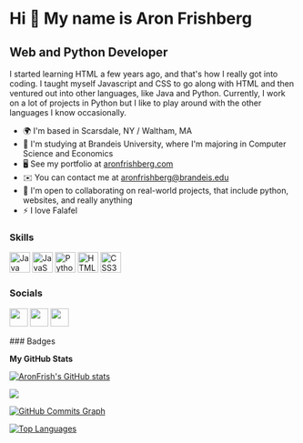 Hi 👋 My name is Aron Frishberg
===============================

Web and Python Developer
------------------------

I started learning HTML a few years ago, and that's how I really got into coding. I taught myself Javascript and CSS to go along with HTML and then ventured out into other languages, like Java and Python. Currently, I work on a lot of projects in Python but I like to play around with the other languages I know occasionally.

* 🌍  I'm based in Scarsdale, NY / Waltham, MA
* 📕  I'm studying at Brandeis University, where I'm majoring in Computer Science and Economics
* 🖥️  See my portfolio at [aronfrishberg.com](http://aronfrishberg.com)
* ✉️  You can contact me at [aronfrishberg@brandeis.edu](mailto:aronfrishberg@brandeis.edu)
* 🤝  I'm open to collaborating on real-world projects, that include python, websites, and really anything
* ⚡  I love Falafel

### Skills

<p align="left">
<a href="https://www.oracle.com/java/" target="_blank" rel="noreferrer"><img src="https://raw.githubusercontent.com/danielcranney/readme-generator/main/public/icons/skills/java-colored.svg" width="36" height="36" alt="Java" /></a>
<a href="https://developer.mozilla.org/en-US/docs/Web/JavaScript" target="_blank" rel="noreferrer"><img src="https://raw.githubusercontent.com/danielcranney/readme-generator/main/public/icons/skills/javascript-colored.svg" width="36" height="36" alt="JavaScript" /></a>
<a href="https://www.python.org/" target="_blank" rel="noreferrer"><img src="https://raw.githubusercontent.com/danielcranney/readme-generator/main/public/icons/skills/python-colored.svg" width="36" height="36" alt="Python" /></a>
<a href="https://developer.mozilla.org/en-US/docs/Glossary/HTML5" target="_blank" rel="noreferrer"><img src="https://raw.githubusercontent.com/danielcranney/readme-generator/main/public/icons/skills/html5-colored.svg" width="36" height="36" alt="HTML5" /></a>
<a href="https://www.w3.org/TR/CSS/#css" target="_blank" rel="noreferrer"><img src="https://raw.githubusercontent.com/danielcranney/readme-generator/main/public/icons/skills/css3-colored.svg" width="36" height="36" alt="CSS3" /></a>
</p>

### Socials

<p align="left"> <a href="https://www.github.com/AronFrish" target="_blank" rel="noreferrer"><img src="https://raw.githubusercontent.com/danielcranney/readme-generator/main/public/icons/socials/github.svg" width="32" height="32" /></a> <a href="http://www.instagram.com/aron_frishberg" target="_blank" rel="noreferrer"><img src="https://raw.githubusercontent.com/danielcranney/readme-generator/main/public/icons/socials/instagram.svg" width="32" height="32" /></a> <a href="https://www.linkedin.com/in/aron-frishberg-376b0b205/" target="_blank" rel="noreferrer"><img src="https://raw.githubusercontent.com/danielcranney/readme-generator/main/public/icons/socials/linkedin.svg" width="32" height="32" /></a></p>
### Badges

<b>My GitHub Stats</b>

<a href="http://www.github.com/AronFrish"><img src="https://github-readme-stats.vercel.app/api?username=AronFrish&show_icons=true&hide=prs,issues,contribs&count_private=true&title_color=0891b2&text_color=ffffff&icon_color=0891b2&bg_color=1c1917&hide_border=true&show_icons=true" alt="AronFrish's GitHub stats" /></a>

<a href="http://www.github.com/AronFrish"><img src="https://github-readme-streak-stats.herokuapp.com/?user=AronFrish&stroke=ffffff&background=1c1917&ring=0891b2&fire=0891b2&currStreakNum=ffffff&currStreakLabel=0891b2&sideNums=ffffff&sideLabels=ffffff&dates=ffffff&hide_border=true" /></a>

<a href="http://www.github.com/AronFrish"><img src="https://activity-graph.herokuapp.com/graph?username=AronFrish&bg_color=1c1917&color=ffffff&line=0891b2&point=ffffff&area_color=1c1917&area=true&hide_border=true&custom_title=GitHub%20Commits%20Graph" alt="GitHub Commits Graph" /></a>

<a href="https://github.com/AronFrish" align="left"><img src="https://github-readme-stats.vercel.app/api/top-langs/?username=AronFrish&langs_count=10&title_color=0891b2&text_color=ffffff&icon_color=0891b2&bg_color=1c1917&hide_border=true&locale=en&custom_title=Top%20%Languages" alt="Top Languages" /></a>

